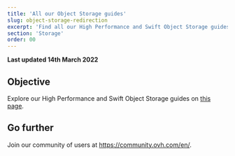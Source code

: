 ```yaml
---
title: 'All our Object Storage guides'
slug: object-storage-redirection
excerpt: 'Find all our High Performance and Swift Object Storage guides'
section: 'Storage'
order: 00
---
```


**Last updated 14th March 2022**

## Objective

Explore our High Performance and Swift Object Storage guides on [this page](https://docs.ovh.com/gb/en/storage/).

## Go further

Join our community of users at <https://community.ovh.com/en/>.